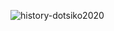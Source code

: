 ![history-dotsiko2020](https://user-images.githubusercontent.com/20914188/82364419-eaa79d00-9a17-11ea-930f-a2fbf5f80fe5.png)
